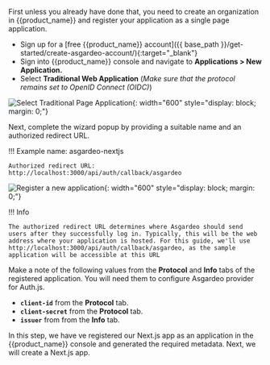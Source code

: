 

First unless you already have done that, you need to create an organization in {{product_name}} and register your application as a single page application.

* Sign up for a [free {{product_name}} account]({{ base_path }}/get-started/create-asgardeo-account/){:target="_blank"}
* Sign into {{product_name}} console and navigate to **Applications > New Application.**
* Select **Traditional Web Application** (*Make sure that the protocol remains set to OpenID Connect (OIDC)*)

![Select Traditional Page Application]({{base_path}}/assets/img/complete-guides/nextjs/image1.png){: width="600" style="display: block; margin: 0;"}  
  
Next, complete the wizard popup by providing a suitable name and an authorized redirect URL.

!!! Example
    name: asgardeo-nextjs
    
    Authorized redirect URL: http://localhost:3000/api/auth/callback/asgardeo

![Register a new application]({{base_path}}/assets/img/complete-guides/nextjs/image2.png){: width="600" style="display: block; margin: 0;"}

!!! Info

    The authorized redirect URL determines where Asgardeo should send users after they successfully log in. Typically, this will be the web address where your application is hosted. For this guide, we'll use http://localhost:3000/api/auth/callback/asgardeo, as the sample application will be accessible at this URL

Make a note of the following values from the **Protocol** and **Info** tabs of the registered application. You will need them to configure  Asgardeo provider for Auth.js.

- **`client-id`** from the **Protocol** tab. 
- **`client-secret`** from the **Protocol** tab. 
- **`issuer`** from from the **Info** tab.
    
In this step, we have ve registered our Next.js app as an application in the {{product_name}} console and generated the required metadata. Next, we will create a Next.js app.
